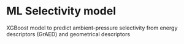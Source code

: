 # ML Selectivity model
XGBoost model to predict ambient-pressure selectivity from energy descriptors (GrAED) and geometrical descriptors

